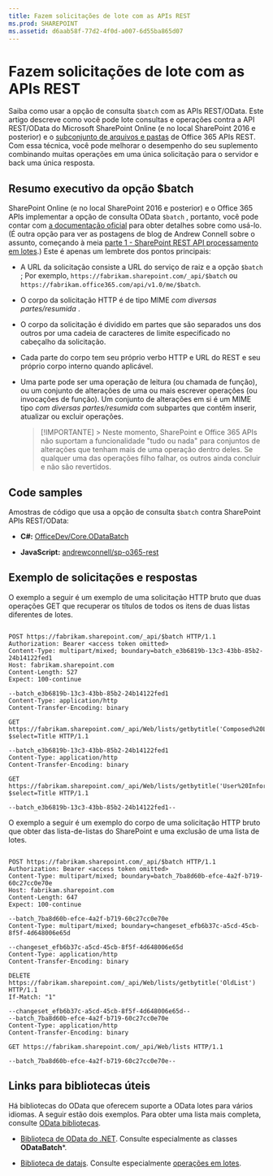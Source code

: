 ```yaml
---
title: Fazem solicitações de lote com as APIs REST
ms.prod: SHAREPOINT
ms.assetid: d6aab58f-77d2-4f0d-a007-6d55ba865d07
---
```



# Fazem solicitações de lote com as APIs REST
Saiba como usar a opção de consulta  `$batch` com as APIs REST/OData.
Este artigo descreve como você pode lote consultas e operações contra a API REST/OData do Microsoft SharePoint Online (e no local SharePoint 2016 e posterior) e o  [subconjunto de arquivos e pastas](http://msdn.microsoft.com/en-us/office/office365/api/files-rest-operations) de Office 365 APIs REST. Com essa técnica, você pode melhorar o desempenho do seu suplemento combinando muitas operações em uma única solicitação para o servidor e back uma única resposta.
  
    
    


## Resumo executivo da opção $batch

SharePoint Online (e no local SharePoint 2016 e posterior) e o Office 365 APIs implementar a opção de consulta OData  `$batch` , portanto, você pode contar com [a documentação oficial](http://www.odata.org/documentation/odata-version-3-0/batch-processing) para obter detalhes sobre como usá-lo. (É outra opção para ver as postagens de blog de Andrew Connell sobre o assunto, começando à meia [parte 1 - SharePoint REST API processamento em lotes](http://www.andrewconnell.com/blog/part-1-sharepoint-rest-api-batching-understanding-batching-requests).) Este é apenas um lembrete dos pontos principais:
  
    
    

- A URL da solicitação consiste a URL do serviço de raiz e a opção  `$batch` ; Por exemplo, `https://fabrikam.sharepoint.com/_api/$batch` ou `https://fabrikam.office365.com/api/v1.0/me/$batch`.
    
  
- O corpo da solicitação HTTP é de tipo MIME  *com diversas partes/resumida*  .
    
  
- O corpo da solicitação é dividido em partes que são separados uns dos outros por uma cadeia de caracteres de limite especificado no cabeçalho da solicitação.
    
  
- Cada parte do corpo tem seu próprio verbo HTTP e URL do REST e seu próprio corpo interno quando aplicável.
    
  
- Uma parte pode ser uma operação de leitura (ou chamada de função), ou um conjunto de alterações de uma ou mais escrever operações (ou invocações de função). Um conjunto de alterações em si é um MIME tipo  *com diversas partes/resumida*  com subpartes que contêm inserir, atualizar ou excluir operações.
    
    > [!IMPORTANTE]
      > Neste momento, SharePoint e Office 365 APIs não suportam a funcionalidade "tudo ou nada" para conjuntos de alterações que tenham mais de uma operação dentro deles. Se qualquer uma das operações filho falhar, os outros ainda concluir e não são revertidos.

## Code samples

Amostras de código que usa a opção de consulta  `$batch` contra SharePoint APIs REST/OData:
  
    
    

- **C#:** [OfficeDev/Core.ODataBatch](https://github.com/OfficeDev/PnP/tree/master/Samples/Core.ODataBatch)
    
  
- **JavaScript:** [andrewconnell/sp-o365-rest](https://github.com/andrewconnell/sp-o365-rest/blob/master/SpRestBatchSample/Scripts/App.js)
    
  

## Exemplo de solicitações e respostas

O exemplo a seguir é um exemplo de uma solicitação HTTP bruto que duas operações GET que recuperar os títulos de todos os itens de duas listas diferentes de lotes.
  
    
    

```

POST https://fabrikam.sharepoint.com/_api/$batch HTTP/1.1
Authorization: Bearer <access token omitted>
Content-Type: multipart/mixed; boundary=batch_e3b6819b-13c3-43bb-85b2-24b14122fed1
Host: fabrikam.sharepoint.com
Content-Length: 527
Expect: 100-continue

--batch_e3b6819b-13c3-43bb-85b2-24b14122fed1
Content-Type: application/http
Content-Transfer-Encoding: binary

GET https://fabrikam.sharepoint.com/_api/Web/lists/getbytitle('Composed%20Looks')/items?$select=Title HTTP/1.1

--batch_e3b6819b-13c3-43bb-85b2-24b14122fed1
Content-Type: application/http
Content-Transfer-Encoding: binary

GET https://fabrikam.sharepoint.com/_api/Web/lists/getbytitle('User%20Information%20List')/items?$select=Title HTTP/1.1

--batch_e3b6819b-13c3-43bb-85b2-24b14122fed1--

```

O exemplo a seguir é um exemplo do corpo de uma solicitação HTTP bruto que obter das lista-de-listas do SharePoint e uma exclusão de uma lista de lotes.
  
    
    



```

POST https://fabrikam.sharepoint.com/_api/$batch HTTP/1.1
Authorization: Bearer <access token omitted>
Content-Type: multipart/mixed; boundary=batch_7ba8d60b-efce-4a2f-b719-60c27cc0e70e
Host: fabrikam.sharepoint.com
Content-Length: 647
Expect: 100-continue

--batch_7ba8d60b-efce-4a2f-b719-60c27cc0e70e
Content-Type: multipart/mixed; boundary=changeset_efb6b37c-a5cd-45cb-8f5f-4d648006e65d

--changeset_efb6b37c-a5cd-45cb-8f5f-4d648006e65d
Content-Type: application/http
Content-Transfer-Encoding: binary

DELETE https://fabrikam.sharepoint.com/_api/Web/lists/getbytitle('OldList') HTTP/1.1
If-Match: "1"

--changeset_efb6b37c-a5cd-45cb-8f5f-4d648006e65d--
--batch_7ba8d60b-efce-4a2f-b719-60c27cc0e70e
Content-Type: application/http
Content-Transfer-Encoding: binary

GET https://fabrikam.sharepoint.com/_api/Web/lists HTTP/1.1

--batch_7ba8d60b-efce-4a2f-b719-60c27cc0e70e--
```


## Links para bibliotecas úteis

Há bibliotecas do OData que oferecem suporte a OData lotes para vários idiomas. A seguir estão dois exemplos. Para obter uma lista mais completa, consulte  [OData bibliotecas](http://www.odata.org/libraries/).
  
    
    

-  [Biblioteca de OData do .NET](http://msdn.microsoft.com/en-us/office/microsoft.data.odata%28v=vs.90%29). Consulte especialmente as classes **ODataBatch***.
    
  
-  [Biblioteca de datajs](http://datajs.codeplex.com/documentation). Consulte especialmente  [operações em lotes](http://datajs.codeplex.com/wikipage?title=datajs%20OData%20API&amp;referringTitle=Documentation#Batch).
    
  

